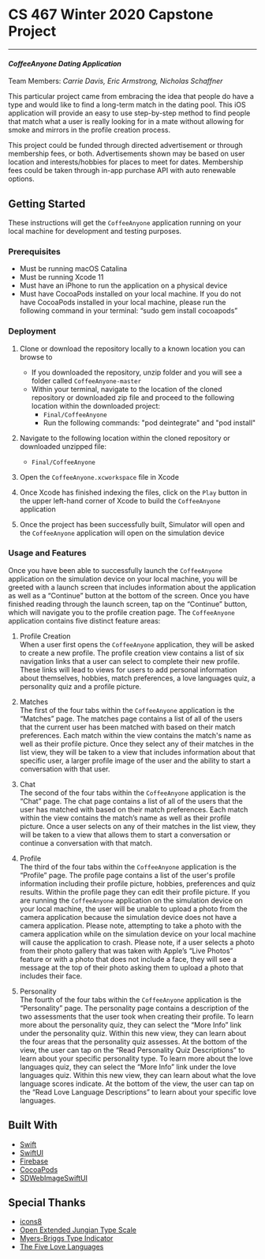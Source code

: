 # CS 467 Winter 2020 Capstone Project
---
#### _CoffeeAnyone Dating Application_

Team Members: _Carrie Davis, Eric Armstrong, Nicholas Schaffner_ 

This particular project came from embracing the idea that people do have a type and would like to find a long-term match in the dating pool. This iOS application will provide an easy to use step-by-step method to find people that match what a user is really looking for in a mate without allowing for smoke and mirrors in the profile creation process.

This project could be funded through directed advertisement or through membership fees, or both. Advertisements shown may be based on user location and interests/hobbies for places to meet for dates. Membership fees could be taken through in-app purchase API with auto renewable options.

## Getting Started ##
These instructions will get the `CoffeeAnyone` application running on your local machine for development and testing purposes. 

### Prerequisites
- Must be running macOS Catalina
- Must be running Xcode 11
- Must have an iPhone to run the application on a physical device
- Must have CocoaPods installed on your local machine. If you do not have CocoaPods installed in your local machine, please run the following command in your terminal: “sudo gem install cocoapods”

### Deployment
1) Clone or download the repository locally to a known location you can browse to
    - If you downloaded the repository, unzip folder and you will see a folder called `CoffeeAnyone-master`
    - Within your terminal, navigate to the location of the cloned repository or downloaded zip file and proceed to the following location within the downloaded project:
        - `Final/CoffeeAnyone`
        - Run the following commands: "pod deintegrate" and "pod install"

2) Navigate to the following location within the cloned repository or downloaded unzipped file:
    - `Final/CoffeeAnyone`

3) Open the `CoffeeAnyone.xcworkspace` file in Xcode

4) Once Xcode has finished indexing the files, click on the `Play` button in the upper left-hand corner of Xcode to build the `CoffeeAnyone` application

5) Once the project has been successfully built, Simulator will open and the `CoffeeAnyone` application will open on the simulation device

### Usage and Features
Once you have been able to successfully launch the `CoffeeAnyone` application on the simulation device on your local machine, you will be greeted with a launch screen that includes information about the application as well as a “Continue” button at the bottom of the screen. Once you have finished reading through the launch screen, tap on the “Continue” button, which will navigate you to the profile creation page. The `CoffeeAnyone` application contains five distinct feature areas:
1) Profile Creation <br />
When a user first opens the `CoffeeAnyone` application, they will be asked to create a new profile. The profile creation view contains a list of six navigation links that a user can select to complete their new profile. These links will lead to views for users to add personal information about themselves, hobbies, match preferences, a love languages quiz, a personality quiz and a profile picture.

2) Matches <br />
The first of the four tabs within the `CoffeeAnyone` application is the “Matches” page. The matches page contains a list of all of the users that the current user has been matched with based on their match preferences. Each match within the view contains the match's name as well as their profile picture. Once they select any of their matches in the list view, they will be taken to a view that includes information about that specific user, a larger profile image of the user and the ability to start a conversation with that user.

3) Chat <br />
The second of the four tabs within the `CoffeeAnyone` application is the “Chat” page. The chat page contains a list of all of the users that the user has matched with based on their match preferences. Each match within the view contains the match’s name as well as their profile picture. Once a user selects on any of their matches in the list view, they will be taken to a view that allows them to start a conversation or continue a conversation with that match.

4) Profile <br />
The third of the four tabs within the `CoffeeAnyone` application is the “Profile” page. The profile page contains a list of the user's profile information including their profile picture, hobbies, preferences and quiz results. Within the profile page they can edit their profile picture. If you are running the `CoffeeAnyone` application on the simulation device on your local machine, the user will be unable to upload a photo from the camera application because the simulation device does not have a camera application. Please note, attempting to take a photo with the camera application while on the simulation device on your local machine will cause the application to crash. Please note, if a user selects a photo from their photo gallery that was taken with Apple’s “Live Photos” feature or with a photo that does not include a face, they will see a message at the top of their photo asking them to upload a photo that includes their face.

5) Personality <br />
The fourth of the four tabs within the `CoffeeAnyone` application is the “Personality” page. The personality page contains a description of the two assessments that the user took when creating their profile. To learn more about the personality quiz, they can select the “More Info” link under the personality quiz. Within this new view, they can learn about the four areas that the personality quiz assesses. At the bottom of the view, the user can tap on the “Read Personality Quiz Descriptions” to learn about your specific personality type. To learn more about the love languages quiz, they can select the “More Info” link under the love languages quiz. Within this new view, they can learn about what the love language scores indicate. At the bottom of the view, the user can tap on the “Read Love Language Descriptions” to learn about your specific love languages.

## Built With
* [Swift](https://swift.org)
* [SwiftUI](https://developer.apple.com/documentation/swiftui)
* [Firebase](https://firebase.google.com)
* [CocoaPods](https://cocoapods.org)
* [SDWebImageSwiftUI](https://github.com/SDWebImage/SDWebImageSwiftUI)

## Special Thanks
* [icons8](icons8.com)
* [Open Extended Jungian Type Scale](http://www.jungtype.com/index.htm)
* [Myers-Briggs Type Indicator](https://www.verywellmind.com/the-myers-briggs-type-indicator-2795583)
* [The Five Love Languages](https://www.5lovelanguages.com)
